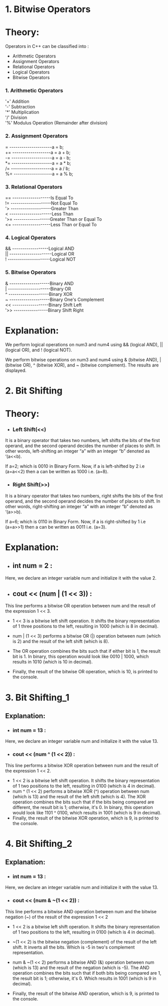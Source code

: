 # 1. Bitwise Operators

# Theory:
Operators in C++ can be classified into :

* Arithmetic Operators
* Assignment Operators
* Relational Operators
* Logical Operators
* Bitwise Operators

### 1. Arithmetic Operators
'+'	Addition  
'-'	Subtraction  
'*'	Multiplication  
'/'	Division  
'%'	Modulus Operation (Remainder after division)

### 2. Assignment Operators
=	---------------------a = b;  
+=	-------------------a = a + b;  
-=	--------------------a = a - b;  
*=	--------------------a = a * b;  
/=	--------------------a = a / b;  
%=	-------------------a = a % b;

### 3. Relational Operators
==	-------------------Is Equal To  
!=	--------------------Not Equal To  
'>	--------------------Greater Than  
<	---------------------Less Than  
'>=	------------------Greater Than or Equal To  
<=	-------------------Less Than or Equal To

### 4. Logical Operators
&&	------------------Logical AND  
||	---------------------Logical OR  
!	---------------------Logical NOT

### 5. Bitwise Operators
&	--------------------Binary AND  
|	---------------------Binary OR  
^	--------------------Binary XOR  
~	--------------------Binary One's Complement  
<<	------------------Binary Shift Left  
'>>	-----------------Binary Shift Right

# Explanation:
We perform logical operations on num3 and num4 using && (logical AND), || (logical OR), and ! (logical NOT).

We perform bitwise operations on num3 and num4 using & (bitwise AND), | (bitwise OR), ^ (bitwise XOR), and ~ (bitwise complement). The results are displayed.


# 2. Bit Shifting

# Theory:

* ### Left Shift(<<)  
It is a binary operator that takes two numbers, left shifts the bits of the first operand, and the second operand decides the number of places to shift. In other words, left-shifting an integer “a” with an integer “b” denoted as ‘(a<<b).  

If a=2; which is 0010 in Binary Form. Now, if a is left-shifted by 2 i.e (a=a<<2) then a can be written as 1000 i.e. (a=8).


* ### Right Shift(>>)
It is a binary operator that takes two numbers, right shifts the bits of the first operand, and the second operand decides the number of places to shift. In other words, right-shifting an integer “a” with an integer “b” denoted as ‘(a>>b).

If a=6; which is 0110 in Binary Form. Now, if a is right-shifted by 1 i.e (a=a>>1) then a can be written as 0011 i.e. (a=3).

# Explanation:

* ## int num = 2 :  
Here, we declare an integer variable num and initialize it with the value 2.

* ## cout << (num | (1 << 3)) :  
This line performs a bitwise OR operation between num and the result of the expression 1 << 3.

* 1 << 3 is a bitwise left shift operation. It shifts the binary representation of 1 three positions to the left, resulting in 1000 (which is 8 in decimal).
* num | (1 << 3) performs a bitwise OR (|) operation between num (which is 2) and the result of the left shift (which is 8).  

* The OR operation combines the bits such that if either bit is 1, the result bit is 1. In binary, this operation would look like 0010 | 1000, which results in 1010 (which is 10 in decimal).
* Finally, the result of the bitwise OR operation, which is 10, is printed to the console.

# 3. Bit Shifting_1

## Explanation:

* ### int num = 13 :  
Here, we declare an integer variable num and initialize it with the value 13.

* ### cout << (num ^ (1 << 2)) :  
This line performs a bitwise XOR operation between num and the result of the expression 1 << 2.

* 1 << 2 is a bitwise left shift operation. It shifts the binary representation of 1 two positions to the left, resulting in 0100 (which is 4 in decimal).
* num ^ (1 << 2) performs a bitwise XOR (^) operation between num (which is 13) and the result of the left shift (which is 4). The XOR operation combines the bits such that if the bits being compared are different, the result bit is 1; otherwise, it's 0. In binary, this operation would look like 1101 ^ 0100, which results in 1001 (which is 9 in decimal).
* Finally, the result of the bitwise XOR operation, which is 9, is printed to the console.

# 4. Bit Shifting_2

## Explanation:

* ### int num = 13 :  
Here, we declare an integer variable num and initialize it with the value 13.

* ### cout << (num & ~(1 << 2)) :  
This line performs a bitwise AND operation between num and the bitwise negation (~) of the result of the expression 1 << 2

* 1 << 2 is a bitwise left shift operation. It shifts the binary representation of 1 two positions to the left, resulting in 0100 (which is 4 in decimal).

* ~(1 << 2) is the bitwise negation (complement) of the result of the left shift. It inverts all the bits. Which is -5 in two's complement representation.

* num & ~(1 << 2) performs a bitwise AND (&) operation between num (which is 13) and the result of the negation (which is -5). The AND operation combines the bits such that if both bits being compared are 1, the result bit is 1; otherwise, it's 0. Which results in 1001 (which is 9 in decimal).

* Finally, the result of the bitwise AND operation, which is 9, is printed to the console.
